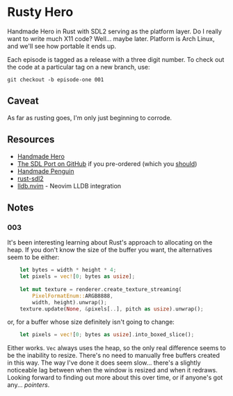 # Rusty Hero

Handmade Hero in Rust with SDL2 serving as the platform layer. Do I really want to write much X11 code? Well... maybe later. Platform is Arch Linux, and we'll see how portable it ends up.

Each episode is tagged as a release with a three digit number. To check out the code at a particular tag on a new branch, use:

```shell
git checkout -b episode-one 001
```


## Caveat

As far as rusting goes, I'm only just beginning to corrode.


## Resources

 - [Handmade Hero](https://handmadehero.org)
 - [The SDL Port on GitHub](https://github.com/HandmadeHero/sdl) if you pre-ordered (which you <a href="https://transactions.sendowl.com/packages/6671/8CB9DE0F/purchase?gateway=Stripe">should</a>)
 - [Handmade Penguin](https://davidgow.net/handmadepenguin/default.html)
 - [rust-sdl2](https://github.com/AngryLawyer/rust-sdl2)
 - [lldb.nvim](https://github.com/critiqjo/lldb.nvim) - Neovim LLDB integration


## Notes

### 003

It's been interesting learning about Rust's approach to allocating on the heap. If you don't know the size of the buffer you want, the alternatives seem to be either:

```rust
    let bytes = width * height * 4;
    let pixels = vec![0; bytes as usize];
    
    let mut texture = renderer.create_texture_streaming(
        PixelFormatEnum::ARGB8888,
        width, height).unwrap();
    texture.update(None, &pixels[..], pitch as usize).unwrap();
```

or, for a buffer whose size definitely isn't going to change:

```rust
    let pixels = vec![0; bytes as usize].into_boxed_slice();
```

Either works. `Vec` always uses the heap, so the only real difference seems to be the inability to resize. There's no need to manually free buffers created in this way. The way I've done it does seem slow... there's a slightly noticeable lag between when the window is resized and when it redraws. Looking forward to finding out more about this over time, or if anyone's got any... _pointers_.
 
